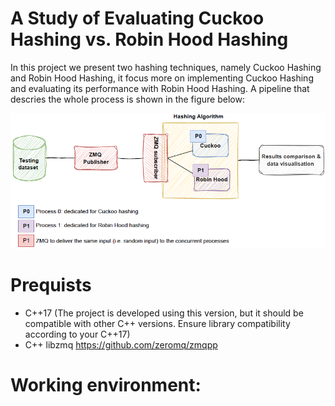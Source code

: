 # A Study of Evaluating Cuckoo Hashing vs. Robin Hood Hashing

In this project we present two hashing techniques, namely Cuckoo Hashing and Robin Hood Hashing, it focus more on implementing Cuckoo Hashing and evaluating its performance with Robin Hood Hashing. A pipeline that descries the whole process is shown in the figure below: 

![Project pipeline chart](docs/pipeline.png)

# Prequists

- C++17 (The project is developed using this version, but it should be compatible with other C++ versions. Ensure library compatibility according to your C++17)
- C++ libzmq https://github.com/zeromq/zmqpp


# Working environment: 

